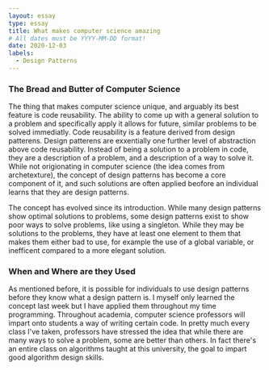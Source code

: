 ```yaml
---
layout: essay
type: essay
title: What makes computer science amazing
# All dates must be YYYY-MM-DD format!
date: 2020-12-03
labels:
  - Design Patterns
---
```


### The Bread and Butter of Computer Science

The thing that makes computer science unique, and arguably its best feature is code reusability. The ability to come up with a general solution to a problem and specifically apply it allows for future, similar problems to be solved immediatly. Code reusability is a feature derived from design patterens. Design patterens are exxentially one further level of abstraction above code reusability. Instead of being a solution to a problem in code, they are a description of a problem, and a description of a way to solve it. While not origionating in computer science (the idea comes from archetexture), the concept of design patterns has become a core component of it, and such solutions are often applied beofore an individual learns that they are design patterns. 

The concept has evolved since its introduction. While many design patterns show optimal solutions to problems, some design patterns exist to show poor ways to solve problems, like using a singleton. While they may be solutions to the problems, they have at least one element to them that makes them either bad to use, for example the use of a global variable, or inefficent compared to a more elegant solution.

### When and Where are they Used

As mentioned before, it is possible for individuals to use design patterns before they know what a design pattern is. I myself only learned the concept last week but I have applied them throughout my time programming. Throughout academia, computer science professors will impart onto students a way of writing certain code. In pretty much every class I've taken, professors have stressed the idea that while there are many ways to solve a problem, some are better than others. In fact there's an entire class on algorithms taught at this university, the goal to impart good algorithm design skills.
